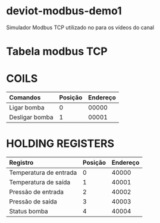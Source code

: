 # deviot-modbus-demo1
Simulador Modbus TCP utilizado no para os vídeos do canal

# Tabela modbus TCP

# COILS

| Comandos                | Posição | Endereço |
| :---------------------- | :------ | :------- |
| Ligar bomba             | 0       | 00000    |
| Desligar bomba          | 1       | 00001    |


# HOLDING REGISTERS

| Registro                | Posição | Endereço |
| :---------------------- | :------ | :------- |
| Temperatura de entrada  | 0       | 40000    |
| Temperatura de saída    | 1       | 40001    |
| Pressão de entrada      | 2       | 40002    |
| Pressão de saída        | 3       | 40003    |
| Status bomba            | 4       | 40004    |
